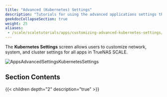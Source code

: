 ```yaml
---
title: "Advanced (Kubernetes) Settings"
description: "Tutorials for using the advanced applications settings that are derived from the Kubernetes implementation in TrueNAS SCALE."
geekdocCollapseSection: true
weight: 25
aliases:
 - /scale/scaletutorials/apps/customizing-advanced-kubernetes-settings/
---
```


The **Kubernetes Settings** screen allows users to customize network, system, and cluster settings for all apps in TrueNAS SCALE.

![AppsAdvancedSettingsKubernetesSettings](/images/SCALE/22.12/AppsAdvancedSettingsKubernetesSettings.png "Apps Advanced Settings")

## Section Contents

{{< children depth="2" description="true" >}}
